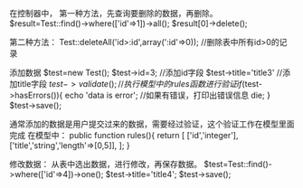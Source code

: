 在控制器中，
第一种方法，先查询要删除的数据，再删除。
    $result=Test::find()->where(['id'=>1])->all();
    $result[0]->delete();
    
第二种方法：
    Test::deleteAll('id>:id',array(':id'=>0));
    //删除表中所有id>0的记录
    
添加数据
    $test=new Test();
    $test->id=3;  //添加id字段
    $test->title='title3'   //添加title字段
    $test->validate();  //执行模型中的rules函数进行验证
    if($test->hasErrors()){
        echo 'data is error';    //如果有错误，打印出错误信息
        die;
    }
    $test->save();
    
通常添加的数据是用户提交过来的数据，需要经过验证，这个验证工作在模型里面完成
在模型中：
    public function rules(){
        return [
            ['id','integer'],
            ['title','string','length'=>[0,5]],
        ];
    }
    
 修改数据：
 从表中选出数据，进行修改，再保存数据。
    $test=Test::find()->where(['id'=>4])->one();
    $test->title='title4';
    $test->save();
 
 
 
 
 
 
 

 
 
 
    
    
